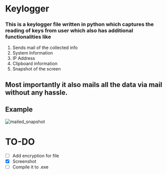 # Keylogger
### This is a keylogger file written in python which captures the reading of keys from user which also has additional functionalities like 
1. Sends mail of the collected info
2. System Information
3. IP Address
4. Clipboard information
5. Snapshot of the screen

## Most importantly it also mails all the data via mail without any hassle.
## Example 
![mailed_snapshot](https://github.com/Achyutem/keylogger/assets/111311052/92a0aa32-f0b5-4542-a023-c17101884cdf)

# TO-DO
- [ ] Add encryption for file
- [x] Screenshot
- [ ] Compile it to .exe 
